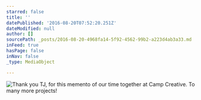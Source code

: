 ```yaml
---
starred: false
title: ''
datePublished: '2016-08-20T07:52:20.251Z'
dateModified: null
author: []
sourcePath: _posts/2016-08-20-4968fa14-5f92-4562-99b2-a223d4ab3a33.md
inFeed: true
hasPage: false
inNav: false
_type: MediaObject

---
```

![Thank you TJ, for this memento of our time together at Camp Creative. To many more projects!](https://the-grid-user-content.s3-us-west-2.amazonaws.com/e5eff4f4-8449-4ae2-b00c-6378260d98d0.jpg)